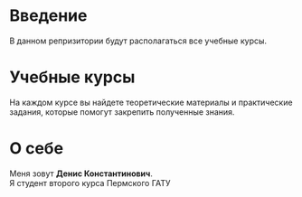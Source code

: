 # Введение
В данном репризитории будут располагаться все учебные курсы.

# Учебные курсы
На каждом курсе вы найдете теоретические материалы и практические задания, которые помогут закрепить полученные знания.

# О себе
Меня зовут **Денис Константинович**.  
Я студент второго курса Пермского ГАТУ